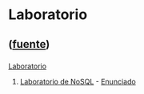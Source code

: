 # Laboratorio
([fuente](https://campus.exactas.uba.ar/course/view.php?id=1001&section=4))
---
###
[Laboratorio](https://campus.exactas.uba.ar/course/view.php?id=1001&section=4)

  1. [Laboratorio de NoSQL](https://campus.exactas.uba.ar/pluginfile.php/79733/course/section/12875/NOSQLclase_labo.pdf) \- [Enunciado](https://campus.exactas.uba.ar/pluginfile.php/79733/course/section/12875/NoSQL-LABO%20-%20enunciado.pdf)  


